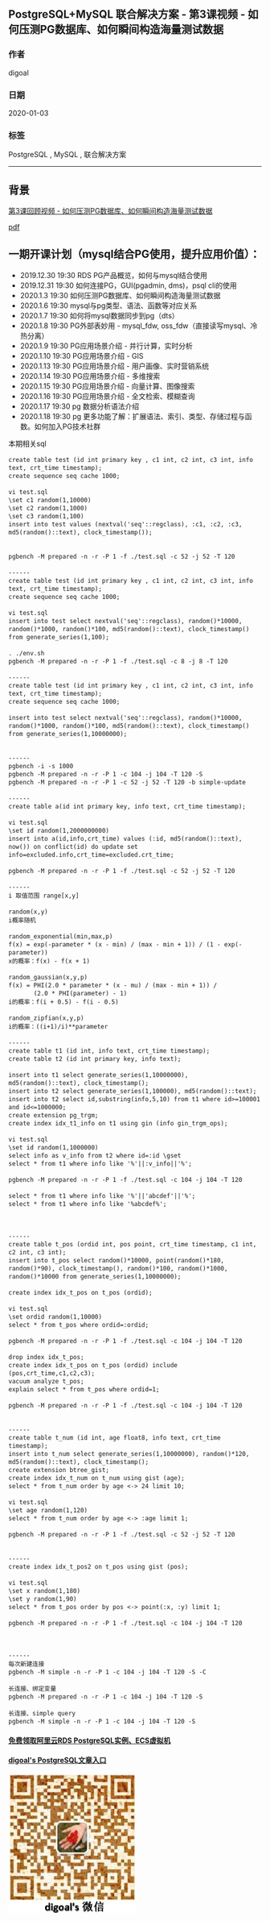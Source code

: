 ## PostgreSQL+MySQL 联合解决方案 - 第3课视频 - 如何压测PG数据库、如何瞬间构造海量测试数据
                                                                                                             
### 作者                                                                    
digoal                                                                                                             
                                                                                                             
### 日期                                                                                                             
2020-01-03                                                                                                          
                                                                                                             
### 标签                                                                                                             
PostgreSQL , MySQL , 联合解决方案    
                                                                                                             
----                                                                                                             
                                                                                                             
## 背景   
[第3课回顾视频 - 如何压测PG数据库、如何瞬间构造海量测试数据](https://yq.aliyun.com/live/1878)    
  
[pdf](20200118_01_pdf_003.pdf)  
  
## 一期开课计划（mysql结合PG使用，提升应用价值）：  
  
- 2019.12.30 19:30 RDS PG产品概览，如何与mysql结合使用    
- 2019.12.31 19:30 如何连接PG，GUI(pgadmin, dms)，psql cli的使用     
- 2020.1.3 19:30 如何压测PG数据库、如何瞬间构造海量测试数据    
- 2020.1.6 19:30 mysql与pg类型、语法、函数等对应关系    
- 2020.1.7 19:30 如何将mysql数据同步到pg（dts）   
- 2020.1.8 19:30 PG外部表妙用 - mysql_fdw, oss_fdw（直接读写mysql、冷热分离）    
- 2020.1.9 19:30 PG应用场景介绍 - 并行计算，实时分析   
- 2020.1.10 19:30 PG应用场景介绍 - GIS    
- 2020.1.13 19:30 PG应用场景介绍 - 用户画像、实时营销系统    
- 2020.1.14 19:30 PG应用场景介绍 - 多维搜索    
- 2020.1.15 19:30 PG应用场景介绍 - 向量计算、图像搜索    
- 2020.1.16 19:30 PG应用场景介绍 - 全文检索、模糊查询    
- 2020.1.17 19:30 pg 数据分析语法介绍    
- 2020.1.18 19:30 pg 更多功能了解：扩展语法、索引、类型、存储过程与函数。如何加入PG技术社群    
  
本期相关sql  
  
```
create table test (id int primary key , c1 int, c2 int, c3 int, info text, crt_time timestamp);
create sequence seq cache 1000;

vi test.sql
\set c1 random(1,10000)
\set c2 random(1,1000)
\set c3 random(1,100)
insert into test values (nextval('seq'::regclass), :c1, :c2, :c3, md5(random()::text), clock_timestamp());


pgbench -M prepared -n -r -P 1 -f ./test.sql -c 52 -j 52 -T 120

------
create table test (id int primary key , c1 int, c2 int, c3 int, info text, crt_time timestamp);
create sequence seq cache 1000;

vi test.sql
insert into test select nextval('seq'::regclass), random()*10000, random()*1000, random()*100, md5(random()::text), clock_timestamp() from generate_series(1,100);

. ./env.sh
pgbench -M prepared -n -r -P 1 -f ./test.sql -c 8 -j 8 -T 120

------
create table test (id int primary key , c1 int, c2 int, c3 int, info text, crt_time timestamp);
create sequence seq cache 1000;

insert into test select nextval('seq'::regclass), random()*10000, random()*1000, random()*100, md5(random()::text), clock_timestamp() from generate_series(1,10000000);


------
pgbench -i -s 1000 
pgbench -M prepared -n -r -P 1 -c 104 -j 104 -T 120 -S 
pgbench -M prepared -n -r -P 1 -c 52 -j 52 -T 120 -b simple-update 

------
create table a(id int primary key, info text, crt_time timestamp);

vi test.sql
\set id random(1,2000000000)
insert into a(id,info,crt_time) values (:id, md5(random()::text), now()) on conflict(id) do update set info=excluded.info,crt_time=excluded.crt_time;

pgbench -M prepared -n -r -P 1 -f ./test.sql -c 52 -j 52 -T 120

------
i 取值范围 range[x,y] 

random(x,y)
i概率随机 

random_exponential(min,max,p)
f(x) = exp(-parameter * (x - min) / (max - min + 1)) / (1 - exp(-parameter))
x的概率：f(x) - f(x + 1)

random_gaussian(x,y,p)
f(x) = PHI(2.0 * parameter * (x - mu) / (max - min + 1)) /
       (2.0 * PHI(parameter) - 1)
i的概率：f(i + 0.5) - f(i - 0.5) 

random_zipfian(x,y,p)
i的概率：((i+1)/i)**parameter

------
create table t1 (id int, info text, crt_time timestamp);
create table t2 (id int primary key, info text);

insert into t1 select generate_series(1,10000000), md5(random()::text), clock_timestamp();
insert into t2 select generate_series(1,100000), md5(random()::text);
insert into t2 select id,substring(info,5,10) from t1 where id>=100001 and id<=1000000;
create extension pg_trgm;
create index idx_t1_info on t1 using gin (info gin_trgm_ops);

vi test.sql
\set id random(1,1000000)
select info as v_info from t2 where id=:id \gset
select * from t1 where info like '%'||:v_info||'%';

pgbench -M prepared -n -r -P 1 -f ./test.sql -c 104 -j 104 -T 120

select * from t1 where info like '%'||'abcdef'||'%';
select * from t1 where info like '%abcdef%';



------
create table t_pos (ordid int, pos point, crt_time timestamp, c1 int, c2 int, c3 int);
insert into t_pos select random()*10000, point(random()*180, random()*90), clock_timestamp(), random()*100, random()*1000, random()*10000 from generate_series(1,10000000);

create index idx_t_pos on t_pos (ordid);

vi test.sql
\set ordid random(1,10000)
select * from t_pos where ordid=:ordid;

pgbench -M prepared -n -r -P 1 -f ./test.sql -c 104 -j 104 -T 120

drop index idx_t_pos;
create index idx_t_pos on t_pos (ordid) include (pos,crt_time,c1,c2,c3);
vacuum analyze t_pos;
explain select * from t_pos where ordid=1;

pgbench -M prepared -n -r -P 1 -f ./test.sql -c 104 -j 104 -T 120


------
create table t_num (id int, age float8, info text, crt_time timestamp);
insert into t_num select generate_series(1,10000000), random()*120, md5(random()::text), clock_timestamp();
create extension btree_gist;
create index idx_t_num on t_num using gist (age);
select * from t_num order by age <-> 24 limit 10;

vi test.sql
\set age random(1,120)
select * from t_num order by age <-> :age limit 1;

pgbench -M prepared -n -r -P 1 -f ./test.sql -c 52 -j 52 -T 120


------
create index idx_t_pos2 on t_pos using gist (pos);

vi test.sql
\set x random(1,180)
\set y random(1,90)
select * from t_pos order by pos <-> point(:x, :y) limit 1;

pgbench -M prepared -n -r -P 1 -f ./test.sql -c 104 -j 104 -T 120



------
每次新建连接
pgbench -M simple -n -r -P 1 -c 104 -j 104 -T 120 -S -C

长连接、绑定变量
pgbench -M prepared -n -r -P 1 -c 104 -j 104 -T 120 -S 

长连接、simple query
pgbench -M simple -n -r -P 1 -c 104 -j 104 -T 120 -S 
```
  
  
#### [免费领取阿里云RDS PostgreSQL实例、ECS虚拟机](https://www.aliyun.com/database/postgresqlactivity "57258f76c37864c6e6d23383d05714ea")
  
  
#### [digoal's PostgreSQL文章入口](https://github.com/digoal/blog/blob/master/README.md "22709685feb7cab07d30f30387f0a9ae")
  
  
![digoal's weixin](../pic/digoal_weixin.jpg "f7ad92eeba24523fd47a6e1a0e691b59")
  
